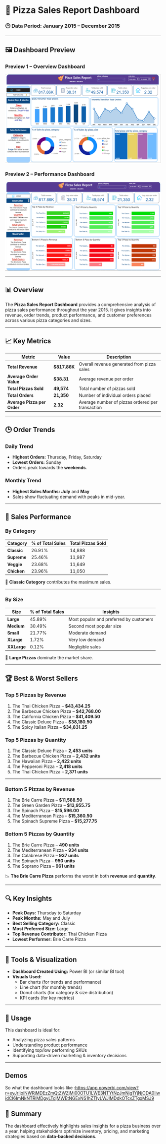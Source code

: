 # 🍕 Pizza Sales Report Dashboard

### 🕒 Data Period: **January 2015 – December 2015**

---

## 🖼️ Dashboard Preview

### **Preview 1 – Overview Dashboard**
![Pizza Sales Report Overview](preview_1.png)

### **Preview 2 – Performance Dashboard**
![Pizza Sales Report Performance](Preview_2.png)

---

## 📊 Overview

The **Pizza Sales Report Dashboard** provides a comprehensive analysis of pizza sales performance throughout the year 2015. It gives insights into revenue, order trends, product performance, and customer preferences across various pizza categories and sizes.

---

## 📈 Key Metrics

| Metric | Value | Description |
|--------|--------|-------------|
| **Total Revenue** | **$817.86K** | Overall revenue generated from pizza sales |
| **Average Order Value** | **$38.31** | Average revenue per order |
| **Total Pizzas Sold** | **49,574** | Total number of pizzas sold |
| **Total Orders** | **21,350** | Number of individual orders placed |
| **Average Pizza per Order** | **2.32** | Average number of pizzas ordered per transaction |

---

## 🕒 Order Trends

### **Daily Trend**
- **Highest Orders:** Thursday, Friday, Saturday  
- **Lowest Orders:** Sunday  
- Orders peak towards the **weekends**.

### **Monthly Trend**
- **Highest Sales Months:** **July** and **May**  
- Sales show fluctuating demand with peaks in mid-year.

---

## 🍕 Sales Performance

### **By Category**
| Category | % of Total Sales | Total Pizzas Sold |
|-----------|------------------|-------------------|
| **Classic** | 26.91% | 14,888 |
| **Supreme** | 25.46% | 11,987 |
| **Veggie** | 23.68% | 11,649 |
| **Chicken** | 23.96% | 11,050 |

📌 **Classic Category** contributes the maximum sales.

---

### **By Size**
| Size | % of Total Sales | Insights |
|------|------------------|-----------|
| **Large** | 45.89% | Most popular and preferred by customers |
| **Medium** | 30.49% | Second most popular size |
| **Small** | 21.77% | Moderate demand |
| **XLarge** | 1.72% | Very low demand |
| **XXLarge** | 0.12% | Negligible sales |

📌 **Large Pizzas** dominate the market share.

---

## 🏆 Best & Worst Sellers

### **Top 5 Pizzas by Revenue**
1. The Thai Chicken Pizza – **$43,434.25**  
2. The Barbecue Chicken Pizza – **$42,768.00**  
3. The California Chicken Pizza – **$41,409.50**  
4. The Classic Deluxe Pizza – **$38,180.50**  
5. The Spicy Italian Pizza – **$34,831.25**

### **Top 5 Pizzas by Quantity**
1. The Classic Deluxe Pizza – **2,453 units**  
2. The Barbecue Chicken Pizza – **2,432 units**  
3. The Hawaiian Pizza – **2,422 units**  
4. The Pepperoni Pizza – **2,418 units**  
5. The Thai Chicken Pizza – **2,371 units**

---

### **Bottom 5 Pizzas by Revenue**
1. The Brie Carre Pizza – **$11,588.50**  
2. The Green Garden Pizza – **$13,955.75**  
3. The Spinach Pizza – **$15,596.00**  
4. The Mediterranean Pizza – **$15,360.50**  
5. The Spinach Supreme Pizza – **$15,277.75**

### **Bottom 5 Pizzas by Quantity**
1. The Brie Carre Pizza – **490 units**  
2. The Mediterranean Pizza – **934 units**  
3. The Calabrese Pizza – **937 units**  
4. The Spinach Pizza – **950 units**  
5. The Soprano Pizza – **961 units**

📉 **The Brie Carre Pizza** performs the worst in both **revenue** and **quantity**.

---

## 🔍 Key Insights
- **Peak Days:** Thursday to Saturday  
- **Peak Months:** May and July  
- **Best Selling Category:** Classic  
- **Most Preferred Size:** Large  
- **Top Revenue Contributor:** Thai Chicken Pizza  
- **Lowest Performer:** Brie Carre Pizza  

---

## 🧩 Tools & Visualization
- **Dashboard Created Using:** Power BI (or similar BI tool)  
- **Visuals Used:**  
  - Bar charts (for trends and performance)  
  - Line chart (for monthly trends)  
  - Donut charts (for category & size distribution)  
  - KPI cards (for key metrics)

---

## 📁 Usage
This dashboard is ideal for:
- Analyzing pizza sales patterns  
- Understanding product performance  
- Identifying top/low performing SKUs  
- Supporting data-driven marketing & inventory decisions

---
## Demos
So what the dashboard looks like :https://app.powerbi.com/view?r=eyJrIjoiNWRjMDEzZmQtZWZjMi00OTU1LWE3NTYtNzJmNjg1YjNjODA0IiwidCI6ImNkNTRlMDgyLTdjMWEtNGExNS1hZTIyLWJlMDdkOTcxZTgxMSJ9

## 🧠 Summary
The dashboard effectively highlights sales insights for a pizza business over a year, helping stakeholders optimize inventory, pricing, and marketing strategies based on **data-backed decisions**.
